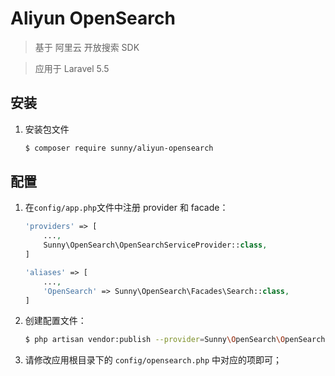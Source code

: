 # Aliyun OpenSearch

> 基于 阿里云 开放搜索 SDK

> 应用于 Laravel 5.5

## 安装

1. 安装包文件
    ```bash
    $ composer require sunny/aliyun-opensearch
    ```

## 配置

1. 在`config/app.php`文件中注册 provider 和 facade：

    ```php
    'providers' => [
        ...,
        Sunny\OpenSearch\OpenSearchServiceProvider::class,
    ]

    'aliases' => [
        ...,
        'OpenSearch' => Sunny\OpenSearch\Facades\Search::class,
    ]
    ```

2. 创建配置文件：

    ```bash
    $ php artisan vendor:publish --provider=Sunny\OpenSearch\OpenSearchServiceProvider
    ```

3. 请修改应用根目录下的 `config/opensearch.php` 中对应的项即可；
